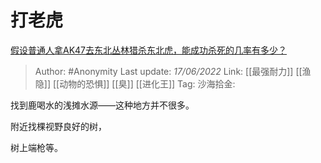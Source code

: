 # 打老虎
[假设普通人拿AK47去东北丛林猎杀东北虎，能成功杀死的几率有多少？](https://www.zhihu.com/question/513363765/answer/2527455190)

> Author: #Anonymity
> Last update: *17/06/2022*
> Link: [[最强耐力]] [[渔隐]] [[动物的恐惧]] [[臭]] [[进化王]]
> Tag:
> 沙海拾金:

找到鹿喝水的浅摊水源——这种地方并不很多。

附近找棵视野良好的树，

树上端枪等。

